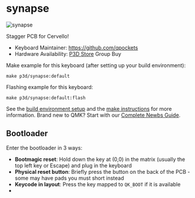 # synapse

![synapse](https://i.imgur.com/OQNNPBhh.jpg)

Stagger PCB for Cervello!

* Keyboard Maintainer: https://github.com/qpockets
* Hardware Availability: [P3D Store](https://p3dstore.com/products/cervello-acrylic-keyboard-case-and-pcb-group-buy?_pos=4&_sid=fd078da46&_ss=r&variant=40398412677304) Group Buy

Make example for this keyboard (after setting up your build environment):

    make p3d/synapse:default

Flashing example for this keyboard:

    make p3d/synapse:default:flash

See the [build environment setup](https://docs.qmk.fm/#/getting_started_build_tools) and the [make instructions](https://docs.qmk.fm/#/getting_started_make_guide) for more information. Brand new to QMK? Start with our [Complete Newbs Guide](https://docs.qmk.fm/#/newbs).

## Bootloader

Enter the bootloader in 3 ways:

* **Bootmagic reset**: Hold down the key at (0,0) in the matrix (usually the top left key or Escape) and plug in the keyboard
* **Physical reset button**: Briefly press the button on the back of the PCB - some may have pads you must short instead
* **Keycode in layout**: Press the key mapped to `QK_BOOT` if it is available
* 
